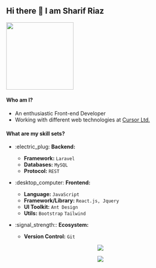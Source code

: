 ### <h2> Hi there 👋 I am <span>Sharif Riaz</span> </h2>

<div id="header">
  <img src="https://media.giphy.com/media/jdPMeyv9rn0hZHh8n9/giphy.gif" width="180"/>
</div>


<div>
    <h4>Who am I?</h4>
    <ul>
        <li>An enthusiastic Front-end Developer</li>
        <li>Working with different web technologies at <a href="cursorbd.com">Cursor Ltd.</a></li>
    </ul>
</div>
<div>
    <h4>What are my skill sets?</h4>
    <ul>
        <li><p dir="auto">:electric_plug: <strong>Backend:</strong></p>
            <ul>
                <li><strong>Framework:</strong> <code>Laravel</code></li>
                <li><strong>Databases:</strong> <code>MySQL</code></li>
                <li><strong>Protocol:</strong> <code>REST</code></li>
            </ul>
        </li>
        <li><p>:desktop_computer: <strong>Frontend:</strong></p>
            <ul>
                <li><strong>Language:</strong> <code>JavaScript</code></li>
                <li><strong>Framework/Library:</strong> <code>React.js, Jquery</code></li>
                <li><strong>UI Toolkit:</strong> <code>Ant Design</code></li>
                <li><strong>Utils:</strong> <code>Bootstrap</code> <code>Tailwind</code></li>
            </ul>
        </li>
        <li><p>:signal_strength:: <strong>Ecosystem:</strong></p>
            <ul>
                <li><strong>Version Control:</strong> <code>Git</code></li>
            </ul>
        </li>
    </ul>
</div>

<div>
  
</div>

<p align="center">
  <a href="https://github.com/sharifriaz57">
    <img src="https://github-readme-stats.vercel.app/api/top-langs?username=sharifriaz57"/>
  </a>
</p>

<p align="center">
  <a href="https://github.com/sharifriaz57">
    <img src="https://github-readme-streak-stats.herokuapp.com/?user=sharifriaz57"/>
  </a>
</p>
